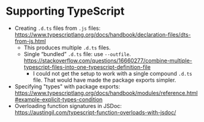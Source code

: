 # Supporting TypeScript

* Creating `.d.ts` files from `.js` files: https://www.typescriptlang.org/docs/handbook/declaration-files/dts-from-js.html
  * This produces multiple `.d.ts` files.
  * Single “bundled” `.d.ts` file: use `--outfile`. https://stackoverflow.com/questions/16660277/combine-multiple-typescript-files-into-one-typescript-definition-file
    * I could not get the setup to work with a single compound `.d.ts` file. That would have made the package exports simpler.
* Specifying "types" with package exports: https://www.typescriptlang.org/docs/handbook/modules/reference.html#example-explicit-types-condition
* Overloading function signatures in JSDoc: https://austingil.com/typescript-function-overloads-with-jsdoc/
